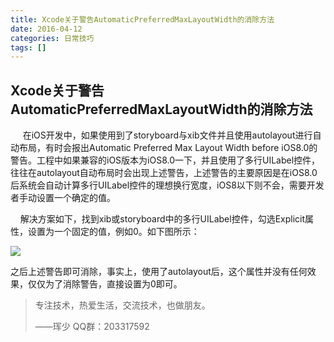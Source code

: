 ```yaml
---
title: Xcode关于警告AutomaticPreferredMaxLayoutWidth的消除方法
date: 2016-04-12
categories: 日常技巧
tags: []
---
```

## Xcode关于警告AutomaticPreferredMaxLayoutWidth的消除方法

     在iOS开发中，如果使用到了storyboard与xib文件并且使用autolayout进行自动布局，有时会报出Automatic Preferred Max Layout Width before iOS8.0的警告。工程中如果兼容的iOS版本为iOS8.0一下，并且使用了多行UILabel控件，往往在autolayout自动布局时会出现上述警告，上述警告的主要原因是在iOS8.0后系统会自动计算多行UILabel控件的理想换行宽度，iOS8以下则不会，需要开发者手动设置一个确定的值。

    解决方案如下，找到xib或storyboard中的多行UILabel控件，勾选Explicit属性，设置为一个固定的值，例如0。如下图所示：

![](http://static.oschina.net/uploads/space/2016/0412/151709_shq0_2340880.png)

之后上述警告即可消除，事实上，使用了autolayout后，这个属性并没有任何效果，仅仅为了消除警告，直接设置为0即可。

> 专注技术，热爱生活，交流技术，也做朋友。
> 
> ——珲少 QQ群：203317592
